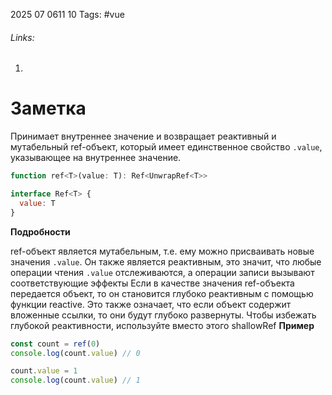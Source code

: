2025 07 0611 10
Tags: #vue 
###### Links: 
1) 
# Заметка
Принимает внутреннее значение и возвращает реактивный и мутабельный ref-объект, который имеет единственное свойство `.value`, указывающее на внутреннее значение.
```js
function ref<T>(value: T): Ref<UnwrapRef<T>>

interface Ref<T> {
  value: T
}
```
**Подробности**

ref-объект является мутабельным, т.е. ему можно присваивать новые значения `.value`. Он также является реактивным, это значит, что любые операции чтения `.value` отслеживаются, а операции записи вызывают соответствующие эффекты
Если в качестве значения ref-объекта передается объект, то он становится глубоко реактивным с помощью функции reactive. Это также означает, что если объект содержит вложенные ссылки, то они будут глубоко развернуты.
Чтобы избежать глубокой реактивности, используйте вместо этого shallowRef
**Пример**
```js
const count = ref(0)
console.log(count.value) // 0

count.value = 1
console.log(count.value) // 1
```